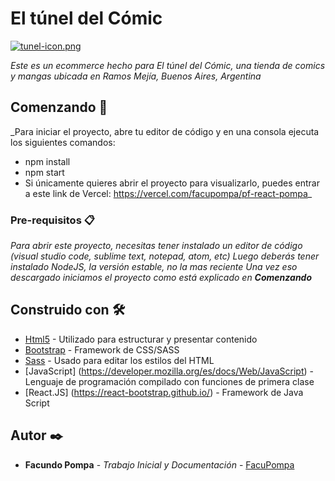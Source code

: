 # El túnel del Cómic

[![tunel-icon.png](https://i.postimg.cc/kMt7jQ51/tunel-icon.png)](https://postimg.cc/nMp8rQBB)

_Este es un ecommerce hecho para El túnel del Cómic, una tienda de comics y mangas ubicada en Ramos Mejía, Buenos Aires, Argentina_

## Comenzando 🚀

_Para iniciar el proyecto, abre tu editor de código y en una consola ejecuta los siguientes comandos:
 * npm install
 * npm start
 * Si únicamente quieres abrir el proyecto para visualizarlo, puedes entrar a este link de Vercel: https://vercel.com/facupompa/pf-react-pompa_


### Pre-requisitos 📋

_Para abrir este proyecto, necesitas tener instalado un editor de código (visual studio code, sublime text, notepad, atom, etc)
Luego deberás tener instalado NodeJS, la versión estable, no la mas reciente
Una vez eso descargado iniciamos el proyecto como está explicado en  **Comenzando**_

## Construido con 🛠️

* [Html5](https://lenguajehtml.com/html/) - Utilizado para estructurar y presentar contenido
* [Bootstrap](https://getbootstrap.com/) - Framework de CSS/SASS
* [Sass](https://sass-lang.com/) - Usado para editar los estilos del HTML
* [JavaScript] (https://developer.mozilla.org/es/docs/Web/JavaScript) - Lenguaje de programación compilado con funciones de primera clase
* [React.JS] (https://react-bootstrap.github.io/) - Framework de Java Script


## Autor ✒️

* **Facundo Pompa** - *Trabajo Inicial y Documentación* - [FacuPompa](https://github.com/FacuPompa)

